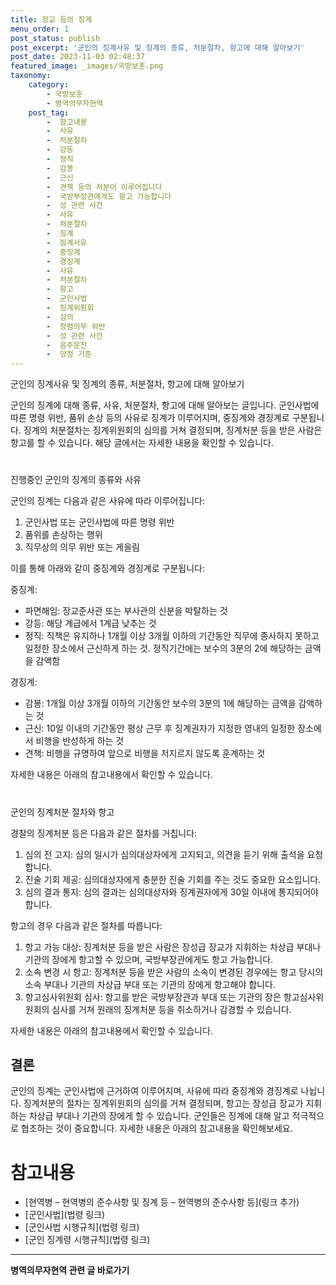```yaml
---
title: 장교 등의 징계 
menu_order: 1
post_status: publish
post_excerpt: '군인의 징계사유 및 징계의 종류, 처분절차, 항고에 대해 알아보기'
post_date: 2023-11-03 02:48:37
featured_image: _images/국방보훈.png
taxonomy:
    category:
        - 국방보훈
        - 병역의무자현역
    post_tag:
        -  참고내용
        -  사유
        -  처분절차
        -  강등
        -  정직
        -  감봉
        -  근신
        -  견책 등의 처분이 이루어집니다
        -  국방부장관에게도 항고 가능합니다
        -  성 관련 사건
        -  사유
        -  처분절차
        -  징계
        -  징계사유
        -  중징계
        -  경징계
        -  사유
        -  처분절차
        -  항고
        -  군인사법
        -  징계위원회
        -  심의
        -  청렴의무 위반
        -  성 관련 사건
        -  음주운전
        -  양정 기준
---
```


군인의 징계사유 및 징계의 종류, 처분절차, 항고에 대해 알아보기

군인의 징계에 대해 종류, 사유, 처분절차, 항고에 대해 알아보는 글입니다. 군인사법에 따른 명령 위반, 품위 손상 등의 사유로 징계가 이루어지며, 중징계와 경징계로 구분됩니다. 징계의 처분절차는 징계위원회의 심의를 거쳐 결정되며, 징계처분 등을 받은 사람은 항고를 할 수 있습니다. 해당 글에서는 자세한 내용을 확인할 수 있습니다.

#  
진행중인 군인의 징계의 종류와 사유

군인의 징계는 다음과 같은 사유에 따라 이루어집니다:

1. 군인사법 또는 군인사법에 따른 명령 위반
2. 품위를 손상하는 행위
3. 직무상의 의무 위반 또는 게을림

이를 통해 아래와 같이 중징계와 경징계로 구분됩니다:

중징계:
- 파면해임: 장교준사관 또는 부사관의 신분을 박탈하는 것
- 강등: 해당 계급에서 1계급 낮추는 것
- 정직: 직책은 유지하나 1개월 이상 3개월 이하의 기간동안 직무에 종사하지 못하고 일정한 장소에서 근신하게 하는 것. 정직기간에는 보수의 3분의 2에 해당하는 금액을 감액함

경징계:
- 감봉: 1개월 이상 3개월 이하의 기간동안 보수의 3분의 1에 해당하는 금액을 감액하는 것
- 근신: 10일 이내의 기간동안 평상 근무 후 징계권자가 지정한 영내의 일정한 장소에서 비행을 반성하게 하는 것
- 견책: 비행을 규명하여 앞으로 비행을 저지르지 않도록 훈계하는 것

자세한 내용은 아래의 참고내용에서 확인할 수 있습니다.

#  
군인의 징계처분 절차와 항고

경찰의 징계처분 등은 다음과 같은 절차를 거칩니다:
1. 심의 전 고지: 심의 일시가 심의대상자에게 고지되고, 의견을 듣기 위해 출석을 요청합니다.
2. 진술 기회 제공: 심의대상자에게 충분한 진술 기회를 주는 것도 중요한 요소입니다.
3. 심의 결과 통지: 심의 결과는 심의대상자와 징계권자에게 30일 이내에 통지되어야 합니다.

항고의 경우 다음과 같은 절차를 따릅니다:
1. 항고 가능 대상: 징계처분 등을 받은 사람은 장성급 장교가 지휘하는 차상급 부대나 기관의 장에게 항고할 수 있으며, 국방부장관에게도 항고 가능합니다.
2. 소속 변경 시 항고: 징계처분 등을 받은 사람의 소속이 변경된 경우에는 항고 당시의 소속 부대나 기관의 차상급 부대 또는 기관의 장에게 항고해야 합니다.
3. 항고심사위원회 심사: 항고를 받은 국방부장관과 부대 또는 기관의 장은 항고심사위원회의 심사를 거쳐 원래의 징계처분 등을 취소하거나 감경할 수 있습니다.

자세한 내용은 아래의 참고내용에서 확인할 수 있습니다.

## 결론

군인의 징계는 군인사법에 근거하여 이루어지며, 사유에 따라 중징계와 경징계로 나뉩니다. 징계처분의 절차는 징계위원회의 심의를 거쳐 결정되며, 항고는 장성급 장교가 지휘하는 차상급 부대나 기관의 장에게 할 수 있습니다. 군인들은 징계에 대해 알고 적극적으로 협조하는 것이 중요합니다. 자세한 내용은 아래의 참고내용을 확인해보세요.

# 참고내용
- [현역병 – 현역병의 준수사항 및 징계 등 – 현역병의 준수사항 등](링크 추가)
- [군인사법](법령 링크)
- [군인사법 시행규칙](법령 링크)
- [군인 징계령 시행규칙](법령 링크)
<!-- wp:separator -->
<hr class="wp-block-separator has-alpha-channel-opacity"/>
<!-- /wp:separator -->

<!-- wp:group {"backgroundColor":"base","layout":{"type":"constrained"}} -->
<div class="wp-block-group has-base-background-color has-background"><!-- wp:paragraph {"align":"center","fontSize":"medium"} -->
<p class="has-text-align-center has-large-font-size"><strong>병역의무자현역 관련 글 바로가기</strong></p>
<!-- /wp:paragraph -->


<!-- wp:latest-posts
{"categories":[{"id":9912,"count":19,"description":"","link":"https://uknowlaw.com/category/%eb%b3%91%ec%97%ad%ec%9d%98%eb%ac%b4%ec%9e%90%ed%98%84%ec%97%ad/","name":"병역의무자현역","slug":"병역의무자현역","taxonomy":"category","parent":0,"meta":[],"_links":{"self":[{"href":"https://uknowlaw.com/wp-json/wp/v2/categories/9912"}],"collection":[{"href":"https://uknowlaw.com/wp-json/wp/v2/categories"}],"about":[{"href":"https://uknowlaw.com/wp-json/wp/v2/taxonomies/category"}],"wp:post_type":[{"href":"https://uknowlaw.com/wp-json/wp/v2/posts?categories=9912"}],"curies":[{"name":"wp","href":"https://api.w.org/{rel}","templated":true}]}}],"postsToShow":100,"excerptLength":28,"postLayout":"grid","columns":2,"featuredImageAlign":"left","featuredImageSizeSlug":"large","fontSize":"medium"} /--></div>
<!-- /wp:group -->